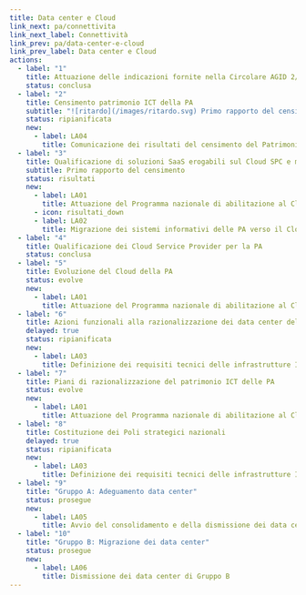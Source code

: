```yaml
---
title: Data center e Cloud
link_next: pa/connettivita
link_next_label: Connettività
link_prev: pa/data-center-e-cloud
link_prev_label: Data center e Cloud
actions:
  - label: "1"
    title: Attuazione delle indicazioni fornite nella Circolare AGID 2/2016
    status: conclusa
  - label: "2"
    title: Censimento patrimonio ICT della PA
    subtitle: "![ritardo](/images/ritardo.svg) Primo rapporto del censimento"
    status: ripianificata
    new:
      - label: LA04
        title: Comunicazione dei risultati del censimento del Patrimonio ICT
  - label: "3"
    title: Qualificazione di soluzioni SaaS erogabili sul Cloud SPC e modalità di procurement
    subtitle: Primo rapporto del censimento
    status: risultati
    new:
      - label: LA01
        title: Attuazione del Programma nazionale di abilitazione al Cloud della PA
      - icon: risultati_down
      - label: LA02
        title: Migrazione dei sistemi informativi delle PA verso il Cloud 
  - label: "4"
    title: Qualificazione dei Cloud Service Provider per la PA
    status: conclusa
  - label: "5"
    title: Evoluzione del Cloud della PA
    status: evolve
    new:
      - label: LA01
        title: Attuazione del Programma nazionale di abilitazione al Cloud della PA
  - label: "6"
    title: Azioni funzionali alla razionalizzazione dei data center della PA
    delayed: true
    status: ripianificata
    new:
      - label: LA03
        title: Definizione dei requisiti tecnici delle infrastrutture IT
  - label: "7"
    title: Piani di razionalizzazione del patrimonio ICT delle PA
    status: evolve
    new:
      - label: LA01
        title: Attuazione del Programma nazionale di abilitazione al Cloud della PA
  - label: "8"
    title: Costituzione dei Poli strategici nazionali
    delayed: true
    status: ripianificata
    new:
      - label: LA03
        title: Definizione dei requisiti tecnici delle infrastrutture IT
  - label: "9"
    title: "Gruppo A: Adeguamento data center"
    status: prosegue
    new:
      - label: LA05
        title: Avvio del consolidamento e della dismissione dei data center di Gruppo A
  - label: "10"
    title: "Gruppo B: Migrazione dei data center"
    status: prosegue
    new:
      - label: LA06
        title: Dismissione dei data center di Gruppo B
---
```


